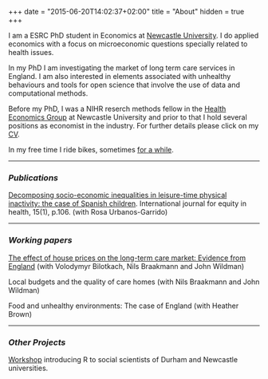 +++
date = "2015-06-20T14:02:37+02:00"
title = "About"
hidden = true
+++

I am a ESRC PhD student in Economics at [Newcastle University](http://www.ncl.ac.uk/business-school/). I do applied economics with a focus on microeconomic questions specially related to health issues. 

In my PhD I am investigating the market of long term care services in England. I am also interested in elements associated with unhealthy behaviours and tools for open science that involve the use of data and computational methods. 

Before my PhD, I was a NIHR reserch methods fellow in the [Health Economics Group](https://research.ncl.ac.uk/healtheconomicsgroup/) at Newcastle University and prior to that I hold several positions as economist in the industry. For further details please click on my [CV](../images/cv-edu_2018.pdf).

In my free time I ride bikes, sometimes [for a while](http://trackleaders.com/transconrace15i.php?name=72___Edu_Gonzalo). 

***


### _Publications_ 

[Decomposing socio-economic inequalities in leisure-time physical inactivity: the case of Spanish children](https://equityhealthj.biomedcentral.com/track/pdf/10.1186/s12939-016-0394-9?site=equityhealthj.biomedcentral.com). International journal for equity in health, 15(1), p.106. (with Rosa Urbanos-Garrido)

***

### _Working papers_
 
 [The effect of house prices on the long-term care market: Evidence from England](../images/house_prices_carehomes_feb_2018.pdf) (with Volodymyr Bilotkach, Nils Braakmann and John Wildman)
 
 Local budgets and the quality of care homes (with Nils Braakmann and John Wildman)
 
 Food and unhealthy environments: The case of England (with Heather Brown)

***

### _Other Projects_

[Workshop](https://github.com/edugonzaloalmorox/R-social-science) introducing R to social scientists of Durham and Newcastle universities.





